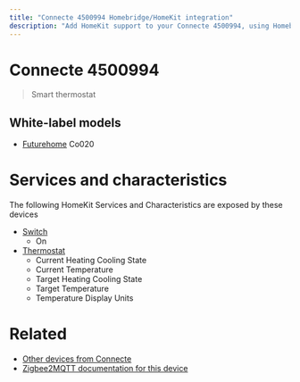 ```yaml
---
title: "Connecte 4500994 Homebridge/HomeKit integration"
description: "Add HomeKit support to your Connecte 4500994, using Homebridge, Zigbee2MQTT and homebridge-z2m."
---
```

<!---
This file has been GENERATED using src/docgen/docgen.ts
DO NOT EDIT THIS FILE MANUALLY!
-->
# Connecte 4500994
> Smart thermostat


## White-label models
* [Futurehome](../index.md#futurehome) Co020

# Services and characteristics
The following HomeKit Services and Characteristics are exposed by
these devices

* [Switch](../../switch.md)
  * On
* [Thermostat](../../climate.md)
  * Current Heating Cooling State
  * Current Temperature
  * Target Heating Cooling State
  * Target Temperature
  * Temperature Display Units


# Related
* [Other devices from Connecte](../index.md#connecte)
* [Zigbee2MQTT documentation for this device](https://www.zigbee2mqtt.io/devices/4500994.html)